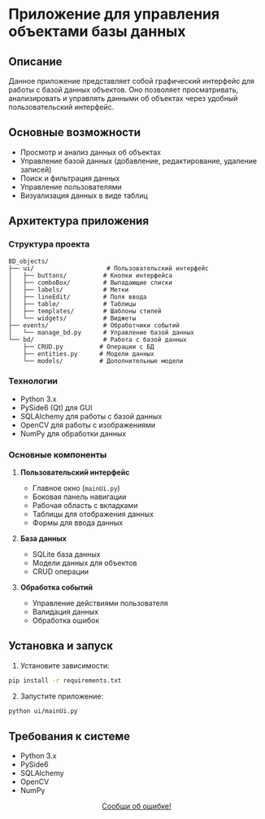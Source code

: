 # Приложение для управления объектами базы данных

## Описание
Данное приложение представляет собой графический интерфейс для работы с базой данных объектов. Оно позволяет просматривать, анализировать и управлять данными об объектах через удобный пользовательский интерфейс.

## Основные возможности
- Просмотр и анализ данных об объектах
- Управление базой данных (добавление, редактирование, удаление записей)
- Поиск и фильтрация данных
- Управление пользователями
- Визуализация данных в виде таблиц

## Архитектура приложения

### Структура проекта
```
BD_objects/
├── ui/                    # Пользовательский интерфейс
│   ├── buttons/          # Кнопки интерфейса
│   ├── comboBox/         # Выпадающие списки
│   ├── labels/           # Метки
│   ├── lineEdit/         # Поля ввода
│   ├── table/            # Таблицы
│   ├── templates/        # Шаблоны стилей
│   └── widgets/          # Виджеты
├── events/               # Обработчики событий
│   └── manage_bd.py      # Управление базой данных
└── bd/                   # Работа с базой данных
    ├── CRUD.py          # Операции с БД
    ├── entities.py      # Модели данных
    └── models/          # Дополнительные модели
```

### Технологии
- Python 3.x
- PySide6 (Qt) для GUI
- SQLAlchemy для работы с базой данных
- OpenCV для работы с изображениями
- NumPy для обработки данных

### Основные компоненты
1. **Пользовательский интерфейс**
   - Главное окно (`mainUi.py`)
   - Боковая панель навигации
   - Рабочая область с вкладками
   - Таблицы для отображения данных
   - Формы для ввода данных

2. **База данных**
   - SQLite база данных
   - Модели данных для объектов
   - CRUD операции

3. **Обработка событий**
   - Управление действиями пользователя
   - Валидация данных
   - Обработка ошибок

## Установка и запуск

1. Установите зависимости:
```bash
pip install -r requirements.txt
```

2. Запустите приложение:
```bash
python ui/mainUi.py
```

## Требования к системе
- Python 3.x
- PySide6
- SQLAlchemy
- OpenCV
- NumPy

<p align="center">
    <a href="https://t.me/KedrOboroni">Сообщи об ошибке!</a>
</p>